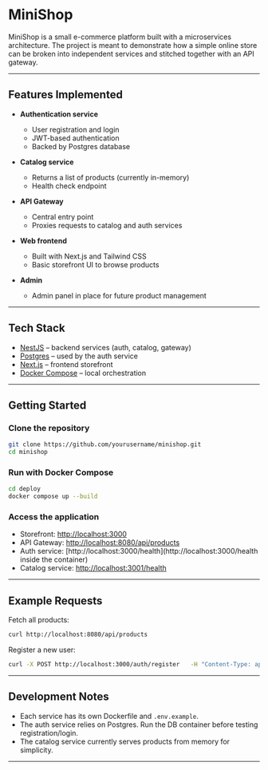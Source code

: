 # MiniShop

MiniShop is a small e-commerce platform built with a microservices architecture. The project is meant to demonstrate how a simple online store can be broken into independent services and stitched together with an API gateway.

---

## Features Implemented

- **Authentication service**  
  - User registration and login  
  - JWT-based authentication  
  - Backed by Postgres database  

- **Catalog service**  
  - Returns a list of products (currently in-memory)  
  - Health check endpoint  

- **API Gateway**  
  - Central entry point  
  - Proxies requests to catalog and auth services  

- **Web frontend**  
  - Built with Next.js and Tailwind CSS  
  - Basic storefront UI to browse products  

- **Admin**  
  - Admin panel in place for future product management  

---

## Tech Stack

- [NestJS](https://nestjs.com/) – backend services (auth, catalog, gateway)  
- [Postgres](https://www.postgresql.org/) – used by the auth service  
- [Next.js](https://nextjs.org/) – frontend storefront  
- [Docker Compose](https://docs.docker.com/compose/) – local orchestration  

---

## Getting Started

### Clone the repository
```bash
git clone https://github.com/yourusername/minishop.git
cd minishop
```

### Run with Docker Compose
```bash
cd deploy
docker compose up --build
```

### Access the application
- Storefront: [http://localhost:3000](http://localhost:3000)  
- API Gateway: [http://localhost:8080/api/products](http://localhost:8080/api/products)  
- Auth service: [http://localhost:3000/health](http://localhost:3000/health inside the container)  
- Catalog service: [http://localhost:3001/health](http://localhost:3001/health)  

---

## Example Requests

Fetch all products:
```bash
curl http://localhost:8080/api/products
```

Register a new user:
```bash
curl -X POST http://localhost:3000/auth/register   -H "Content-Type: application/json"   -d '{"email":"test@example.com","password":"secret"}'
```

---

## Development Notes

- Each service has its own Dockerfile and `.env.example`.  
- The auth service relies on Postgres. Run the DB container before testing registration/login.  
- The catalog service currently serves products from memory for simplicity.  

---
